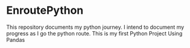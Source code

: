 # EnroutePython
This repository documents my python journey.
I intend to document my progress as I go the python route.
This is my first Python Project Using Pandas
